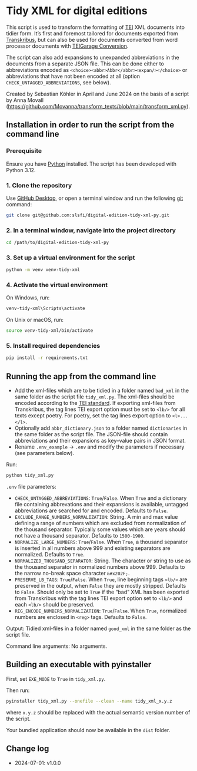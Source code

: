 # Tidy XML for digital editions

This script is used to transform the formatting of [TEI](https://tei-c.org/) XML documents into tidier form. It’s first and foremost tailored for documents exported from [Transkribus](https://www.transkribus.org/), but can also be used for documents converted from word processor documents with [TEIGarage Conversion](https://teigarage.tei-c.org/).

The script can also add expansions to unexpanded abbreviations in the documents from a separate JSON file. This can be done either to abbreviations encoded as `<choice><abbr>Abbr</abbr><expan/></choice>` or abbreviations that have not been encoded at all (option `CHECK_UNTAGGED_ABBREVIATIONS`, see below).

Created by Sebastian Köhler in April and June 2024 on the basis of a script by Anna Movall (<https://github.com/Movanna/transform_texts/blob/main/transform_xml.py>).


## Installation in order to run the script from the command line

### Prerequisite

Ensure you have [Python](https://www.python.org/) installed. The script has been developed with Python 3.12.

### 1. Clone the repository

Use [GitHub Desktop](https://desktop.github.com/), or open a terminal window and run the following [git](https://www.git-scm.com/) command:

```bash
git clone git@github.com:slsfi/digital-edition-tidy-xml-py.git
```

### 2. In a terminal window, navigate into the project directory

```bash
cd /path/to/digital-edition-tidy-xml-py
```

### 3. Set up a virtual environment for the script

```bash
python -m venv venv-tidy-xml
```

### 4. Activate the virtual environment

On Windows, run:
```bash
venv-tidy-xml\Scripts\activate
```

On Unix or macOS, run:
```bash
source venv-tidy-xml/bin/activate
```

### 5. Install required dependencies
```bash
pip install -r requirements.txt
```


## Running the app from the command line

- Add the xml-files which are to be tidied in a folder named `bad_xml` in the same folder as the script file `tidy_xml.py`. The xml-files should be encoded according to the [TEI standard](https://tei-c.org/). If exporting xml-files from Transkribus, the tag lines TEI export option must be set to `<lb/>` for all texts except poetry. For poetry, set the tag lines export option to `<l>...</l>`.
- Optionally add `abbr_dictionary.json` to a folder named `dictionaries` in the same folder as the script file. The JSON-file should contain abbreviations and their expansions as key–value pairs in JSON format.
- Rename `.env_example` -> `.env` and modify the parameters if necessary (see parameters below).

Run:
```bash
python tidy_xml.py
```

`.env` file parameters:

- `CHECK_UNTAGGED_ABBREVIATIONS`: `True`/`False`. When `True` and a dictionary file containing abbrevations and their expansions is available, untagged abbreviations are searched for and encoded. Defaults to `False`.
- `EXCLUDE_RANGE_NUMBERS_NORMALIZATION`: String. A min and max value defining a range of numbers which are excluded from normalization of the thousand separator. Typically some values which are years should not have a thousand separator. Defaults to `1500-1900`.
- `NORMALIZE_LARGE_NUMBERS`: `True`/`False`. When `True`, a thousand separator is inserted in all numbers above 999 and existing separators are normalized. Defaults to `True`.
- `NORMALIZED_THOUSAND_SEPARATOR`: String. The character or string to use as the thousand separator in normalized numbers above 999. Defaults to the narrow no-break space character `&#x202F;`.
- `PRESERVE_LB_TAGS`: `True`/`False`. When `True`, line beginning tags `<lb/>` are preserved in the output, when `False` they are mostly stripped. Defaults to `False`. Should only be set to `True` if the “bad” XML has been exported from Transkribus with the tag lines TEI export option set to `<lb/>` and each `<lb/>` should be preserved.
- `REG_ENCODE_NUMBERS_NORMALIZATION`: `True`/`False`. When `True`, normalized numbers are enclosed in `<reg>` tags. Defaults to `False`.

Output: Tidied xml-files in a folder named `good_xml` in the same folder as the script file.

Command line arguments: No arguments.


## Building an executable with pyinstaller

First, set `EXE_MODE` to `True` in `tidy_xml.py`.

Then run:

```bash
pyinstaller tidy_xml.py --onefile --clean --name tidy_xml_x.y.z
```

where `x.y.z` should be replaced with the actual semantic version number of the script.

Your bundled application should now be available in the `dist` folder.


## Change log

- 2024-07-01: v1.0.0
